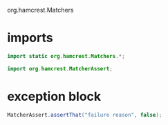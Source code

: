 


org.hamcrest.Matchers


# imports
```java
import static org.hamcrest.Matchers.*;

import org.hamcrest.MatcherAssert;

```

# exception block

```java
MatcherAssert.assertThat("failure reason", false);

```

